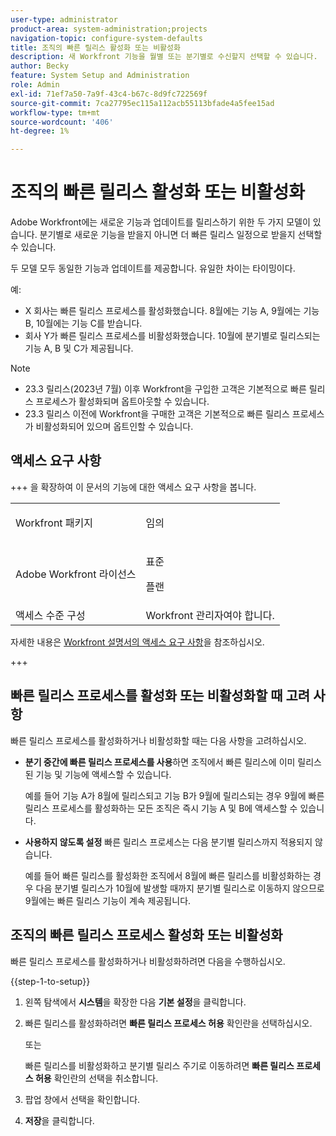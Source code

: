 ```yaml
---
user-type: administrator
product-area: system-administration;projects
navigation-topic: configure-system-defaults
title: 조직의 빠른 릴리스 활성화 또는 비활성화
description: 새 Workfront 기능을 월별 또는 분기별로 수신할지 선택할 수 있습니다.
author: Becky
feature: System Setup and Administration
role: Admin
exl-id: 71ef7a50-7a9f-43c4-b67c-8d9fc722569f
source-git-commit: 7ca27795ec115a112acb55113bfade4a5fee15ad
workflow-type: tm+mt
source-wordcount: '406'
ht-degree: 1%

---
```


# 조직의 빠른 릴리스 활성화 또는 비활성화

Adobe Workfront에는 새로운 기능과 업데이트를 릴리스하기 위한 두 가지 모델이 있습니다. 분기별로 새로운 기능을 받을지 아니면 더 빠른 릴리스 일정으로 받을지 선택할 수 있습니다.

두 모델 모두 동일한 기능과 업데이트를 제공합니다. 유일한 차이는 타이밍이다.

예:

* X 회사는 빠른 릴리스 프로세스를 활성화했습니다. 8월에는 기능 A, 9월에는 기능 B, 10월에는 기능 C를 받습니다.
* 회사 Y가 빠른 릴리스 프로세스를 비활성화했습니다. 10월에 분기별로 릴리스되는 기능 A, B 및 C가 제공됩니다.

>[!NOTE]
>
>* 23.3 릴리스(2023년 7월) 이후 Workfront을 구입한 고객은 기본적으로 빠른 릴리스 프로세스가 활성화되며 옵트아웃할 수 있습니다.
>* 23.3 릴리스 이전에 Workfront을 구매한 고객은 기본적으로 빠른 릴리스 프로세스가 비활성화되어 있으며 옵트인할 수 있습니다.

## 액세스 요구 사항

+++ 을 확장하여 이 문서의 기능에 대한 액세스 요구 사항을 봅니다.

<table style="table-layout:auto"> 
 <col> 
 <col> 
 <tbody> 
  <tr> 
   <td role="rowheader">Workfront 패키지</td> 
   <td><p>임의</p></td> 
  </tr> 
  <tr> 
   <td role="rowheader">Adobe Workfront 라이선스</td> 
   <td><p>표준</p> <p>플랜</p></td> 
  </tr> 
  <tr> 
   <td role="rowheader">액세스 수준 구성</td> 
   <td>Workfront 관리자여야 합니다. </td> 
  </tr> 
 </tbody> 
</table>

자세한 내용은 [Workfront 설명서의 액세스 요구 사항](/help/quicksilver/administration-and-setup/add-users/access-levels-and-object-permissions/access-level-requirements-in-documentation.md)을 참조하십시오.

+++

## 빠른 릴리스 프로세스를 활성화 또는 비활성화할 때 고려 사항

빠른 릴리스 프로세스를 활성화하거나 비활성화할 때는 다음 사항을 고려하십시오.

* **분기 중간에 빠른 릴리스 프로세스를 사용**&#x200B;하면 조직에서 빠른 릴리스에 이미 릴리스된 기능 및 기능에 액세스할 수 있습니다.

  예를 들어 기능 A가 8월에 릴리스되고 기능 B가 9월에 릴리스되는 경우 9월에 빠른 릴리스 프로세스를 활성화하는 모든 조직은 즉시 기능 A 및 B에 액세스할 수 있습니다.

* **사용하지 않도록 설정** 빠른 릴리스 프로세스는 다음 분기별 릴리스까지 적용되지 않습니다.

  예를 들어 빠른 릴리스를 활성화한 조직에서 8월에 빠른 릴리스를 비활성화하는 경우 다음 분기별 릴리스가 10월에 발생할 때까지 분기별 릴리스로 이동하지 않으므로 9월에는 빠른 릴리스 기능이 계속 제공됩니다.

## 조직의 빠른 릴리스 프로세스 활성화 또는 비활성화

빠른 릴리스 프로세스를 활성화하거나 비활성화하려면 다음을 수행하십시오.

{{step-1-to-setup}}

1. 왼쪽 탐색에서 **시스템**&#x200B;을 확장한 다음 **기본 설정**&#x200B;을 클릭합니다.
1. 빠른 릴리스를 활성화하려면 **빠른 릴리스 프로세스 허용** 확인란을 선택하십시오.

   또는

   빠른 릴리스를 비활성화하고 분기별 릴리스 주기로 이동하려면 **빠른 릴리스 프로세스 허용** 확인란의 선택을 취소합니다.

1. 팝업 창에서 선택을 확인합니다.
1. **저장**&#x200B;을 클릭합니다.
